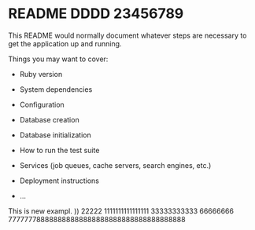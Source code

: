 # README DDDD 23456789

This README would normally document whatever steps are necessary to get the
application up and running.

Things you may want to cover:

* Ruby version

* System dependencies

* Configuration

* Database creation

* Database initialization

* How to run the test suite

* Services (job queues, cache servers, search engines, etc.)

* Deployment instructions

* ...

This is new exampl. )) 22222 
1111111111111111 
33333333333
66666666
777777788888888888888888888888888888888888
